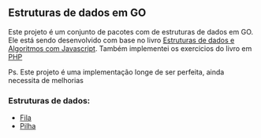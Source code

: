 ## Estruturas de dados em GO

Este projeto é um conjunto de pacotes com de estruturas de dados em GO. Ele está sendo desenvolvido com base no livro  [Estruturas de dados e Algoritmos com Javascript](https://www.amazon.com.br/Estruturas-Dados-Algoritmos-Com-Javascript/dp/8575226932/ref=asc_df_8575226932/?tag=googleshopp00-20&linkCode=df0&hvadid=379765802639&hvpos=&hvnetw=g&hvrand=7395509982832616700&hvpone=&hvptwo=&hvqmt=&hvdev=c&hvdvcmdl=&hvlocint=&hvlocphy=9074275&hvtargid=pla-811121404201&psc=1).
Também implementei os exercicios do livro em [PHP](https://github.com/mickaelsouzadev/php-data-structures)

Ps. Este projeto é uma implementação longe de ser perfeita, ainda necessita de melhorias

### Estruturas de dados:
 - [Fila](https://github.com/mickaelsouzadev/datastructures-go/blob/main/queue/queue.go)
 - [Pilha](https://github.com/mickaelsouzadev/datastructures-go/blob/main/stack/stack.go)
